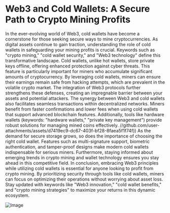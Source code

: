 # Web3 and Cold Wallets: A Secure Path to Crypto Mining Profits
In the ever-evolving world of Web3, cold wallets have become a cornerstone for those seeking secure ways to mine cryptocurrencies. As digital assets continue to gain traction, understanding the role of cold wallets in safeguarding your mining profits is crucial. Keywords such as "crypto mining," "cold wallet security," and "Web3 technology" define this transformative landscape.
Cold wallets, unlike hot wallets, store private keys offline, offering enhanced protection against cyber threats. This feature is particularly important for miners who accumulate significant amounts of cryptocurrency. By leveraging cold wallets, miners can ensure their earnings remain safe from hacking attempts, which are prevalent in the volatile crypto market. The integration of Web3 protocols further strengthens these defenses, creating an impregnable barrier between your assets and potential attackers.
The synergy between Web3 and cold wallets also facilitates seamless transactions within decentralized networks. Miners benefit from faster confirmations and lower fees when using cold wallets that support advanced blockchain features. Additionally, tools like hardware wallets (keywords: "hardware wallets," "private key management") provide robust solutions for managing mined coins effectively.
 //github.com/user-attachments/assets/d7419ec9-dc67-403f-bf28-8faea5f1f74f))
As the demand for secure storage grows, so does the importance of choosing the right cold wallet. Features such as multi-signature support, biometric authentication, and tamper-proof designs make modern cold wallets indispensable for serious miners. Furthermore, staying informed about emerging trends in crypto mining and wallet technology ensures you stay ahead in this competitive field.
In conclusion, embracing Web3 principles while utilizing cold wallets is essential for anyone looking to profit from crypto mining. By prioritizing security through tools like cold wallets, miners can focus on optimizing their operations without worrying about asset loss. Stay updated with keywords like "Web3 innovation," "cold wallet benefits," and "crypto mining strategies" to maximize your returns in this dynamic ecosystem.

![Image](https://github.com/user-attachments/assets/d7419ec9-dc67-403f-bf28-8faea5f1f74f)
